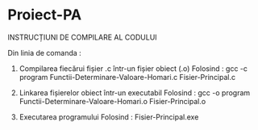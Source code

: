 # Proiect-PA

  INSTRUCȚIUNI DE COMPILARE AL CODULUI 

   Din linia de comanda :
   
1. Compilarea fiecărui fișier .c într-un fișier obiect (.o)
    Folosind : gcc -c program Functii-Determinare-Valoare-Homari.c Fisier-Principal.c

2. Linkarea fișierelor obiect într-un executabil
    Folosind : gcc -o program Functii-Determinare-Valoare-Homari.o Fisier-Principal.o

3. Executarea programului
    Folosind : Fisier-Principal.exe
